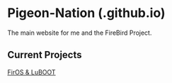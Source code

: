 # Pigeon-Nation (.github.io)
The main website for me and the FireBird Project.
## Current Projects
[FirOS & LuBOOT](pigeon-nation.github.io/firos)
